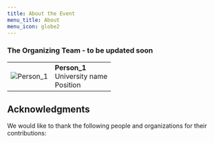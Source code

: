 ```yaml
---
title: About the Event
menu_title: About
menu_icon: globe2
---
```


### The Organizing Team - to be updated soon

<table class="team-list">
    <tr>
        <td>
            <img alt="Person_1" src="https://raw.githubusercontent.com/KalininGroup/mic-hackathon/main/assets/Person_1.png">
        </td>
        <td>
            <strong>Person_1</strong>
            <span class="profile-links">
                <a title="Website" href=""><i class="bi bi-globe2"></i></a>
                <a title="GitHub" href=""><i class="bi bi-github"></i></a>
                <a title="Twitter" href=""><i class="bi bi-twitter"></i></a>
            </span>
            <br>University name
            <br> Position 
        </td>
    </tr>
 

</table>



## Acknowledgments

We would like to thank the following people and organizations for their contributions:

